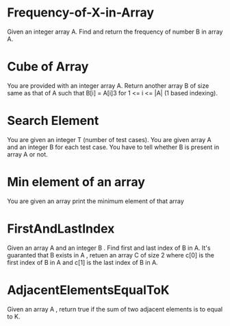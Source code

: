 # Frequency-of-X-in-Array
Given an integer array A. Find and return the frequency of number B in array A.
# Cube of Array
You are provided with an integer array A. Return another array B of size same as that of A such that B[i] = A[i]3 for 1 <= i <= |A| (1 based indexing).
# Search Element
You are given an integer T (number of test cases). You are given array A and an integer B for each test case. You have to tell whether B is present in array A or not.
# Min element of an array
You are given an array print the minimum element of that array
# FirstAndLastIndex
Given an array A and an integer B . Find first and last index of B in A. It's guaranted that B exists in A , retuen an array C of size 2 where c[0] is the first index of B in A and c[1] is the last index of B in A.
# AdjacentElementsEqualToK
Given an array A , return true if the sum of two adjacent elements is to equal to K.
